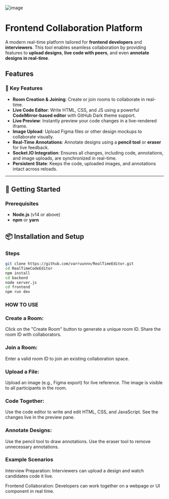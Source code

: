 ![image](https://github.com/user-attachments/assets/4cccbf93-bf43-4e52-adfe-abf8a7b7025a)
# Frontend Collaboration Platform

A modern real-time platform tailored for **frontend developers** and **interviewers**. This tool enables seamless collaboration by providing features to **upload designs**, **live code with peers**, and even **annotate designs in real-time**.

## Features

### 🌟 Key Features
- **Room Creation & Joining**: Create or join rooms to collaborate in real-time.
- **Live Code Editor**: Write HTML, CSS, and JS using a powerful **CodeMirror-based editor** with GitHub Dark theme support.
- **Live Preview**: Instantly preview your code changes in a live-rendered iframe.
- **Image Upload**: Upload Figma files or other design mockups to collaborate visually.
- **Real-Time Annotations**: Annotate designs using a **pencil tool** or **eraser** for live feedback.
- **Socket.IO Integration**: Ensures all changes, including code, annotations, and image uploads, are synchronized in real-time.
- **Persistent State**: Keeps the code, uploaded images, and annotations intact across reloads.

---

## 🚀 Getting Started

### Prerequisites
- **Node.js** (v14 or above)
- **npm** or **yarn**

## 📦 Installation and Setup

### Steps
   ```bash
   git clone https://github.com/varruunnn/RealTimeEditor.git
   cd RealTimeCodeEditor
   npm install
   cd backend
   node server.js
   cd frontend
   npm run dev
   ```
### HOW TO USE
### Create a Room:
Click on the "Create Room" button to generate a unique room ID. Share the room ID with collaborators.

### Join a Room:
Enter a valid room ID to join an existing collaboration space.

### Upload a File:
Upload an image (e.g., Figma export) for live reference. The image is visible to all participants in the room.

### Code Together:
Use the code editor to write and edit HTML, CSS, and JavaScript.
See the changes live in the preview pane.

### Annotate Designs:
Use the pencil tool to draw annotations.
Use the eraser tool to remove unnecessary annotations.

### Example Scenarios
Interview Preparation:
Interviewers can upload a design and watch candidates code it live.

Frontend Collaboration:
Developers can work together on a webpage or UI component in real time.


   


